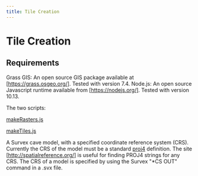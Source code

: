 ```yaml
---
title: Tile Creation
---
```

# Tile Creation

## Requirements

Grass GIS: An open source GIS package available at [https://grass.osgeo.org/]. Tested with version 7.4.
Node.js: An open source Javascript runtime available from [https://nodejs.org/]. Tested with version 10.13.

The two scripts:

[makeRasters.js](https://github.com/aardgoose/CaveView.js/blob/dev/tools/makeRasters.js)

[makeTiles.js](https://github.com/aardgoose/CaveView.js/blob/dev/tools/makeRasters.js)

A Survex cave model, with a specified coordinate reference system (CRS). Currently the CRS of the model must be a standard [proj4](https://proj4.org/) definition. The site [http://spatialreference.org/] is useful for finding PROJ4 strings for any CRS.
The CRS of a model is specified by using the Survex "*CS OUT" command in a .svx file.



